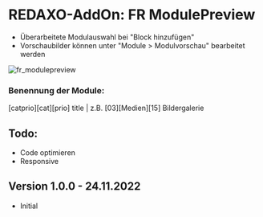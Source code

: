 
# REDAXO-AddOn: FR ModulePreview

- Überarbeitete Modulauswahl bei "Block hinzufügen"
- Vorschaubilder können unter "Module > Modulvorschau" bearbeitet werden

![fr_modulepreview](https://user-images.githubusercontent.com/30634971/203784474-51280af3-9a55-466a-83c9-af6d5f0708e0.jpg)

### Benennung der Module:

[catprio][cat][prio] title | z.B. [03][Medien][15] Bildergalerie

## Todo:

- Code optimieren
- Responsive

## Version 1.0.0 - 24.11.2022

- Initial
